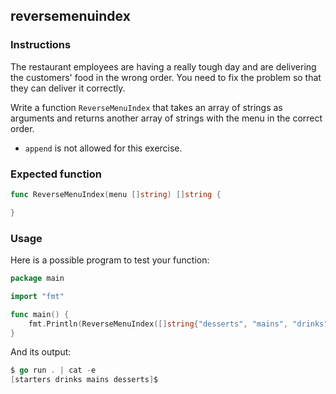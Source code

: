 ## reversemenuindex

### Instructions

The restaurant employees are having a really tough day and are delivering the customers' food in the wrong order. You need to fix the problem so that they can deliver it correctly.

Write a function `ReverseMenuIndex` that takes an array of strings as arguments and returns another array of strings with the menu in the correct order.

- `append` is not allowed for this exercise.

### Expected function

```go
func ReverseMenuIndex(menu []string) []string {

}
```

### Usage

Here is a possible program to test your function:

```go
package main

import "fmt"

func main() {
    fmt.Println(ReverseMenuIndex([]string{"desserts", "mains", "drinks", "starters"}))
}
```

And its output:

```go
$ go run . | cat -e
[starters drinks mains desserts]$
```
